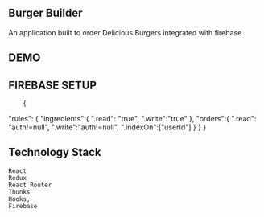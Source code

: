 ## Burger Builder

An application built to order Delicious Burgers integrated with firebase

## DEMO

## FIREBASE SETUP

        {
  "rules": {
     "ingredients":{
        ".read": "true",
        ".write":"true"
      },
    "orders":{
        ".read": "auth!=null",
        ".write":"auth!=null",
          ".indexOn":["userId"]
      }
  }
}

## Technology Stack

    React
    Redux
    React Router
    Thunks
    Hooks,
    Firebase
